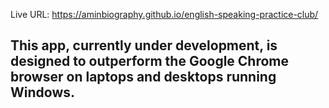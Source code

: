 Live URL: https://aminbiography.github.io/english-speaking-practice-club/


## This app, currently under development, is designed to outperform the Google Chrome browser on laptops and desktops running Windows.
